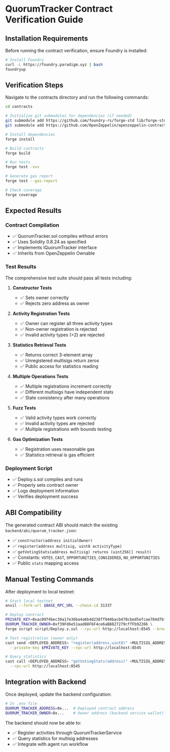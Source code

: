 # QuorumTracker Contract Verification Guide

## Installation Requirements

Before running the contract verification, ensure Foundry is installed:

```bash
# Install Foundry
curl -L https://foundry.paradigm.xyz | bash
foundryup
```

## Verification Steps

Navigate to the contracts directory and run the following commands:

```bash
cd contracts

# Initialize git submodules for dependencies (if needed)
git submodule add https://github.com/foundry-rs/forge-std lib/forge-std
git submodule add https://github.com/OpenZeppelin/openzeppelin-contracts lib/openzeppelin-contracts

# Install dependencies
forge install

# Build contracts
forge build

# Run tests
forge test -vvv

# Generate gas report
forge test --gas-report

# Check coverage
forge coverage
```

## Expected Results

### Contract Compilation
- ✅ QuorumTracker.sol compiles without errors
- ✅ Uses Solidity 0.8.24 as specified
- ✅ Implements IQuorumTracker interface
- ✅ Inherits from OpenZeppelin Ownable

### Test Results
The comprehensive test suite should pass all tests including:

1. **Constructor Tests**
   - ✅ Sets owner correctly
   - ✅ Rejects zero address as owner

2. **Activity Registration Tests**
   - ✅ Owner can register all three activity types
   - ✅ Non-owner registration is rejected
   - ✅ Invalid activity types (>2) are rejected

3. **Statistics Retrieval Tests**
   - ✅ Returns correct 3-element array
   - ✅ Unregistered multisigs return zeros
   - ✅ Public access for statistics reading

4. **Multiple Operations Tests**
   - ✅ Multiple registrations increment correctly
   - ✅ Different multisigs have independent stats
   - ✅ State consistency after many operations

5. **Fuzz Tests**
   - ✅ Valid activity types work correctly
   - ✅ Invalid activity types are rejected
   - ✅ Multiple registrations with bounds testing

6. **Gas Optimization Tests**
   - ✅ Registration uses reasonable gas
   - ✅ Statistics retrieval is gas efficient

### Deployment Script
- ✅ Deploy.s.sol compiles and runs
- ✅ Properly sets contract owner
- ✅ Logs deployment information
- ✅ Verifies deployment success

## ABI Compatibility

The generated contract ABI should match the existing `backend/abi/quorum_tracker.json`:

- ✅ `constructor(address initialOwner)`
- ✅ `register(address multisig, uint8 activityType)`
- ✅ `getVotingStats(address multisig) returns (uint256[] result)`
- ✅ Constants: `VOTES_CAST`, `OPPORTUNITIES_CONSIDERED`, `NO_OPPORTUNITIES`
- ✅ Public `stats` mapping access

## Manual Testing Commands

After deployment to local testnet:

```bash
# Start local testnet
anvil --fork-url $BASE_RPC_URL --chain-id 31337

# Deploy contract
PRIVATE_KEY=0xac0974bec39a17e36ba4a6b4d238ff944bacb478cbed5efcae784d7bf4f2ff80 \
QUORUM_TRACKER_OWNER=0xf39Fd6e51aad88F6F4ce6aB8827279cffFb92266 \
forge script script/Deploy.s.sol --rpc-url http://localhost:8545 --broadcast

# Test registration (owner only)
cast send <DEPLOYED_ADDRESS> "register(address,uint8)" <MULTISIG_ADDRESS> 0 \
  --private-key $PRIVATE_KEY --rpc-url http://localhost:8545

# Query statistics
cast call <DEPLOYED_ADDRESS> "getVotingStats(address)" <MULTISIG_ADDRESS> \
  --rpc-url http://localhost:8545
```

## Integration with Backend

Once deployed, update the backend configuration:

```bash
# In .env file
QUORUM_TRACKER_ADDRESS=0x...  # Deployed contract address
QUORUM_TRACKER_OWNER=0x...    # Owner address (backend service wallet)
```

The backend should now be able to:
- ✅ Register activities through QuorumTrackerService
- ✅ Query statistics for multisig addresses
- ✅ Integrate with agent run workflow
